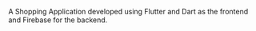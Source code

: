 A Shopping Application developed using Flutter and Dart as the frontend and Firebase for the backend.
